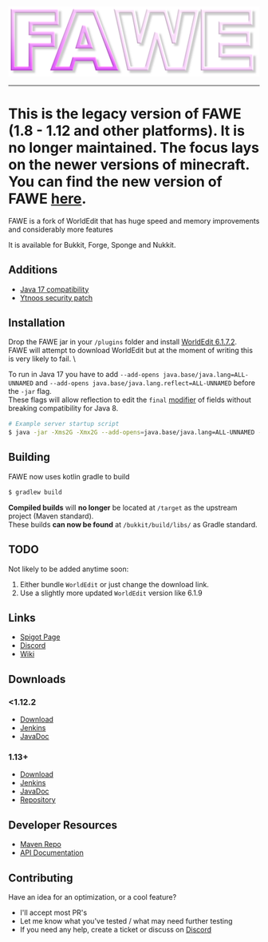 <p align="center">
  <img src="assets/fawe_logo.png">
</p>

---

# This is the legacy version of FAWE (1.8 - 1.12 and other platforms). It is no longer maintained. The focus lays on the newer versions of minecraft. You can find the new version of FAWE [here](https://github.com/IntellectualSites/FastAsyncWorldEdit).

FAWE is a fork of WorldEdit that has huge speed and memory improvements and considerably more features

It is available for Bukkit, Forge, Sponge and Nukkit.

## Additions
* [Java 17 compatibility](https://github.com/DawningW/FastAsyncWorldedit-Legacy/commit/41c4ef8c245b4a8cf212606a00e6d093a47a9b6d)
* [Ytnoos security patch](https://github.com/ytnoos/FastAsyncWorldedit-Legacy/commit/12a01983c9650e4b1a4dbd067344d88cd89be1b1)

## Installation
Drop the FAWE jar in your `/plugins` folder and install [WorldEdit 6.1.7.2](https://dev.bukkit.org/projects/worldedit/files/2431372). \
FAWE will attempt to download WorldEdit but at the moment of writing this is very likely to fail. \

To run in Java 17 you have to add `--add-opens java.base/java.lang=ALL-UNNAMED` and `--add-opens java.base/java.lang.reflect=ALL-UNNAMED` before the `-jar` flag. \
These flags will allow reflection to edit the `final` [modifier](https://bugs.openjdk.org/browse/JDK-8210522) of fields without breaking compatibility for Java 8.
```sh
# Example server startup script
$ java -jar -Xms2G -Xmx2G --add-opens=java.base/java.lang=ALL-UNNAMED --add-opens=java.base/java.lang.reflect=ALL-UNNAMED -jar server.jar
```

## Building
FAWE now uses kotlin gradle to build

```sh
$ gradlew build
```

**Compiled builds** will **no longer** be located at `/target` as the upstream project (Maven standard). \
These builds **can now be found** at `/bukkit/build/libs/` as Gradle standard.

## TODO
Not likely to be added anytime soon:
1. Either bundle `WorldEdit` or just change the download link.
2. Use a slightly more updated `WorldEdit` version like 6.1.9

## Links 

* [Spigot Page](https://www.spigotmc.org/threads/fast-async-worldedit.100104/)
* [Discord](https://discord.gg/ngZCzbU)
* [Wiki](https://github.com/boy0001/FastAsyncWorldedit/wiki)

## Downloads
### <1.12.2
* [Download](https://ci.athion.net/job/FastAsyncWorldEdit-legacy/)
* [Jenkins](https://ci.athion.net/job/FastAsyncWorldEdit/)
* [JavaDoc](https://ci.athion.net/job/FastAsyncWorldEdit/javadoc/)

### 1.13+
* [Download](https://intellectualsites.github.io/download/fawe.html)
* [Jenkins](https://ci.athion.net/job/FastAsyncWorldEdit-1.13/)
* [JavaDoc](https://ci.athion.net/job/FastAsyncWorldEdit-1.13/javadoc/)
* [Repository](https://github.com/IntellectualSites/FastAsyncWorldEdit-1.13)

## Developer Resources
* [Maven Repo](http://ci.athion.net/job/FastAsyncWorldEdit/ws/mvn/)
* [API Documentation](https://github.com/boy0001/FastAsyncWorldedit/wiki/API)

## Contributing
Have an idea for an optimization, or a cool feature?
 - I'll accept most PR's
 - Let me know what you've tested / what may need further testing
 - If you need any help, create a ticket or discuss on [Discord](https://discord.gg/ngZCzbU)
